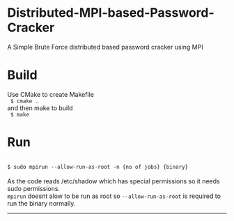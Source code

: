 # Distributed-MPI-based-Password-Cracker

A Simple Brute Force distributed based password cracker using MPI

# Build

Use CMake to create Makefile
<br>
<code>
$ cmake .
</code>
<br>
and then make to build
<br>
<code>
$ make
</code>

# Run

<code>
$ sudo mpirun --allow-run-as-root -n {no of jobs} {binary}
</code>
<br>
As the code reads /etc/shadow which has special permissions so it needs sudo permissions.
<br>
<code>mpirun</code> doesnt alow to be run as root so <code>--allow-run-as-root</code> is required to run the binary normally.

***
